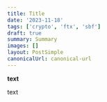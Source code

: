 ```yaml
---
title: Title
date: '2023-11-18'
tags: ['crypto', 'ftx', 'sbf']
draft: true
summary: Summary
images: []
layout: PostSimple
canonicalUrl: canonical-url
---
```


**text** 

text
